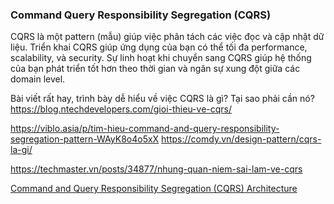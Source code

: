 ### Command Query Responsibility Segregation (CQRS)

CQRS là một pattern (mẫu) giúp việc phân tách các việc đọc và cập nhật dữ liệu. 
Triển khai CQRS giúp ứng dụng của bạn có thể tối đa performance, scalability, và security. 
Sự linh hoạt khi chuyển sang CQRS giúp hệ thống của bạn phát triển tốt hơn theo thời gian và ngăn sự xung đột giữa các domain level.

Bài viết rất hay, trình bày dễ hiểu về việc CQRS là gì? Tại sao phải cần nó? 
https://blog.ntechdevelopers.com/gioi-thieu-ve-cqrs/

https://viblo.asia/p/tim-hieu-command-and-query-responsibility-segregation-pattern-WAyK8o4o5xX
https://comdy.vn/design-pattern/cqrs-la-gi/

https://techmaster.vn/posts/34877/nhung-quan-niem-sai-lam-ve-cqrs

[Command and Query Responsibility Segregation (CQRS) Architecture](https://medium.com/geekculture/command-and-query-responsibility-segregation-cqrs-architecture-a2310cbec494)
